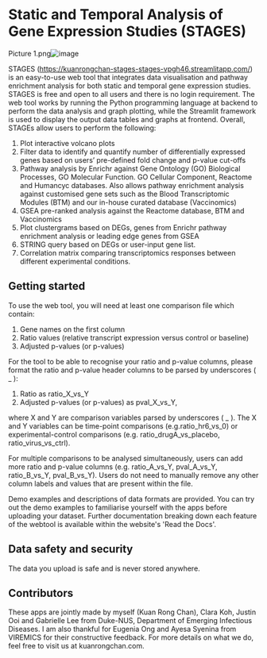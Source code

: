 # Static and Temporal Analysis of Gene Expression Studies (STAGES)
Picture 1.png![image](https://user-images.githubusercontent.com/91276553/191908061-cfe34355-feae-4c35-b407-e7727859552c.png)


STAGES (https://kuanrongchan-stages-stages-vpgh46.streamlitapp.com/) is an easy-to-use web tool that integrates data visualisation and pathway enrichment analysis for both static and temporal gene expression studies. STAGES is free and open to all users and there is no login requirement. The web tool works by running the Python programming language at backend to perform the data analysis and graph plotting, while the Streamlit framework is used to display the output data tables and graphs at frontend. Overall, STAGEs allow users to perform the following:

1. Plot interactive volcano plots
2. Filter data to identify and quantify number of differentially expressed genes based on users’ pre-defined fold change and p-value cut-offs
3. Pathway analysis by Enrichr against Gene Ontology (GO) Biological Processes, GO Molecular Function. GO Cellular Component, Reactome and Humancyc databases. Also allows pathway enrichment analysis against customised gene sets such as the Blood Transcriptomic Modules (BTM) and our in-house curated database (Vaccinomics)
4. GSEA pre-ranked analysis against the Reactome database, BTM and Vaccinomics
5. Plot clustergrams based on DEGs, genes from Enrichr pathway enrichment analysis or leading edge genes from GSEA
6. STRING query based on DEGs or user-input gene list.
7. Correlation matrix comparing transcriptomics responses between different experimental conditions.

## Getting started
To use the web tool, you will need at least one comparison file which contain:

1. Gene names on the first column
2. Ratio values (relative transcript expression versus control or baseline)
3. Adjusted p-values (or p-values)

For the tool to be able to recognise your ratio and p-value columns, please format the ratio and p-value header columns to be parsed by underscores ( _ ):

1. Ratio as ratio_X_vs_Y
2. Adjusted p-values (or p-values) as pval_X_vs_Y,

where X and Y are comparison variables parsed by underscores ( _ ). The X and Y variables can be time-point comparisons (e.g.ratio_hr6_vs_0) or experimental-control comparisons (e.g. ratio_drugA_vs_placebo, ratio_virus_vs_ctrl).
    
For multiple comparisons to be analysed simultaneously, users can add more ratio and p-value columns (e.g. ratio_A_vs_Y, pval_A_vs_Y, ratio_B_vs_Y, pval_B_vs_Y). Users do not need to manually remove any other column labels and values that are present within the file.

Demo examples and descriptions of data formats are provided. You can try out the demo examples to familiarise yourself with the apps before uploading your dataset. Further documentation breaking down each feature of the webtool is available within the website's 'Read the Docs'.

## Data safety and security
The data you upload is safe and is never stored anywhere.

## Contributors
These apps are jointly made by myself (Kuan Rong Chan), Clara Koh, Justin Ooi and Gabrielle Lee from Duke-NUS, Department of Emerging Infectious Diseases. I am also thankful for Eugenia Ong and Ayesa Syenina from VIREMICS for their constructive feedback. For more details on what we do, feel free to visit us at kuanrongchan.com.
